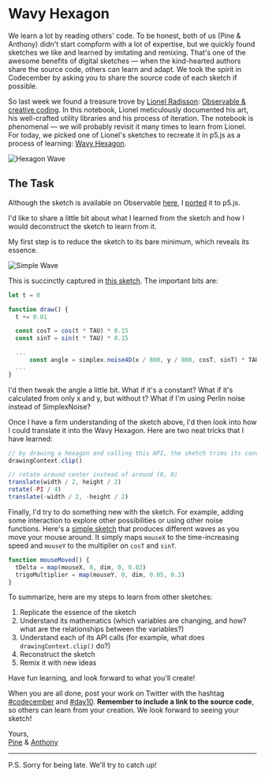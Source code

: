 # Wavy Hexagon

We learn a lot by reading others' code. To be honest, both of us (Pine & Anthony) didn't start compform with a lot of expertise, but we quickly found sketches we like and learned by imitating and remixing. That's one of the awesome benefits of digital sketches — when the kind-hearted authors share the source code, others can learn and adapt. We took the spirit in Codecember by asking you to share the source code of each sketch if possible.

So last week we found a treasure trove by [Lionel Radisson](https://twitter.com/makio135): [Observable & creative coding](https://observablehq.com/@makio135/creative-coding). In this notebook, Lionel meticulously documented his art, his well-crafted utility libraries and his process of iteration. The notebook is phenomenal — we will probably revisit it many times to learn from Lionel. For today, we picked one of Lionel's sketches to recreate it in p5.js as a process of learning: [Wavy Hexagon](https://observablehq.com/@makio135/wavy-hexagon).

![Hexagon Wave](/assets/2020/10/hexagon-wave.gif)

## The Task

Although the sketch is available on Observable [here](https://observablehq.com/@makio135/wavy-hexagon), I [ported](https://editor.p5js.org/octref/sketches/fJx-P3cr0) it to p5.js. 

I'd like to share a little bit about what I learned from the sketch and how I would deconstruct the sketch to learn from it.

My first step is to reduce the sketch to its bare minimum, which reveals its essence.

![Simple Wave](/assets/2020/10/simple-wave.gif)

This is succinctly captured in [this sketch](https://editor.p5js.org/octref/sketches/5TMPTDBST). The important bits are:

```js
let t = 0

function draw() {
  t += 0.01

  const cosT = cos(t * TAU) * 0.15
  const sinT = sin(t * TAU) * 0.15

  ...
      const angle = simplex.noise4D(x / 800, y / 800, cosT, sinT) * TAU
  ...
}
```

I'd then tweak the angle a little bit. What if it's a constant? What if it's calculated from only x and y, but without t? What if I'm using Perlin noise instead of SimplexNoise?

Once I have a firm understanding of the sketch above, I'd then look into how I could translate it into the Wavy Hexagon. Here are two neat tricks that I have learned:

```js
// by drawing a hexagon and calling this API, the sketch trims its canvas to the hexagon
drawingContext.clip()

// rotate around center instead of around (0, 0)
translate(width / 2, height / 2)
rotate(-PI / 4)
translate(-width / 2, -height / 2)
```

Finally, I'd try to do something new with the sketch. For example, adding some interaction to explore other possibilities or using other noise functions. Here's a [simple sketch](https://editor.p5js.org/octref/sketches/jbs2OwiMJ) that produces different waves as you move your mouse around. It simply maps `mouseX` to the time-increasing speed and `mouseY` to the multiplier on `cosT` and `sinT`.

```js
function mouseMoved() {
  tDelta = map(mouseX, 0, dim, 0, 0.02)
  trigoMultiplier = map(mouseY, 0, dim, 0.05, 0.3)
}
```

To summarize, here are my steps to learn from other sketches:

1. Replicate the essence of the sketch
2. Understand its mathematics (which variables are changing, and how? what are the relationships between the variables?)
3. Understand each of its API calls (for example, what does `drawingContext.clip()` do?)
4. Reconstruct the sketch
5. Remix it with new ideas

Have fun learning, and look forward to what you'll create!

When you are all done, post your work on Twitter with the hashtag [#codecember](https://twitter.com/hashtag/codecember) and [#day10](https://twitter.com/hashtag/day10). **Remember to include a link to the source code**, so others can learn from your creation. We look forward to seeing your sketch!

Yours, <br>
[Pine](https://twitter.com/octref) & [Anthony](https://twitter.com/antfu7)

---

P.S. Sorry for being late. We'll try to catch up!
